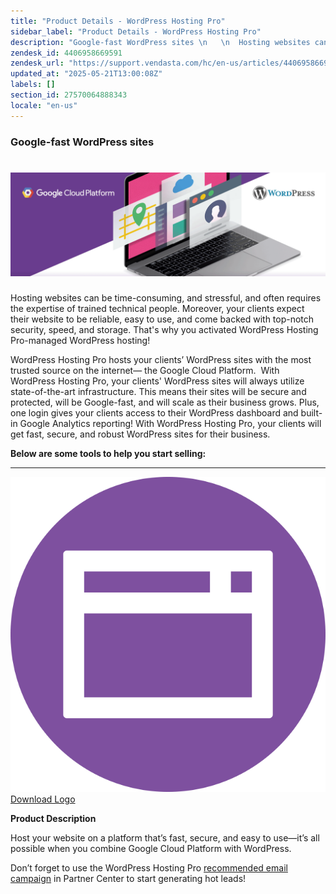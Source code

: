 ```yaml
---
title: "Product Details - WordPress Hosting Pro"
sidebar_label: "Product Details - WordPress Hosting Pro"
description: "Google-fast WordPress sites \n   \n  Hosting websites can be time-consuming, and stressful, and often requires the expertise of trained technical people. Moreove"
zendesk_id: 4406958669591
zendesk_url: "https://support.vendasta.com/hc/en-us/articles/4406958669591-Product-Details-WordPress-Hosting-Pro"
updated_at: "2025-05-21T13:00:08Z"
labels: []
section_id: 27570064888343
locale: "en-us"
---
```


### Google-fast WordPress sites

# ![Website-Pro.png](./img/4406958669591-bc828d686e.png)

Hosting websites can be time-consuming, and stressful, and often requires the expertise of trained technical people. Moreover, your clients expect their website to be reliable, easy to use, and come backed with top-notch security, speed, and storage. That's why you activated WordPress Hosting Pro-managed WordPress hosting!

WordPress Hosting Pro hosts your clients’ WordPress sites with the most trusted source on the internet— the Google Cloud Platform.  With WordPress Hosting Pro, your clients' WordPress sites will always utilize state-of-the-art infrastructure. This means their sites will be secure and protected, will be Google-fast, and will scale as their business grows. Plus, one login gives your clients access to their WordPress dashboard and built-in Google Analytics reporting! With WordPress Hosting Pro, your clients will get fast, secure, and robust WordPress sites for their business.

**Below are some tools to help you start selling:**

* * *

[![website-pro-logo.png](./img/4406958669591-df49e85001.png)Download Logo](https://support.vendasta.com/hc/article_attachments/360004309114/website-pro-logo.png)

**Product Description**

Host your website on a platform that’s fast, secure, and easy to use—it’s all possible when you combine Google Cloud Platform with WordPress.

Don’t forget to use the WordPress Hosting Pro [recommended email campaign](https://partners.vendasta.com/superadmin/campaign/details/CAMPAIGN-4965937af7184c1ea368f6e5fb8fa12d) in Partner Center to start generating hot leads!
